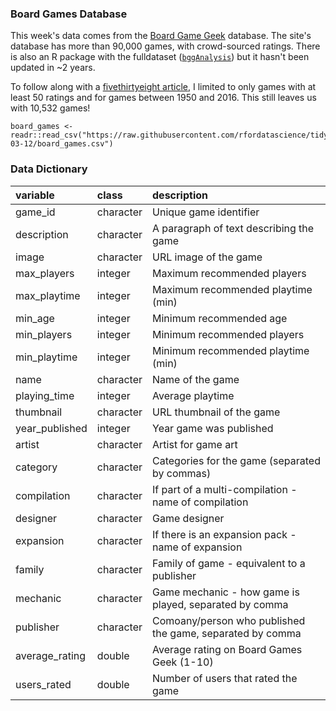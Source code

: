 ### Board Games Database

This week's data comes from the [Board Game Geek](http://boardgamegeek.com/) database. The site's database has more than 90,000 games, with crowd-sourced ratings. There is also an R package with the fulldataset ([`bggAnalysis`](https://github.com/9thcirclegames/bgg-analysis)) but it hasn't been updated in ~2 years.

To follow along with a [fivethirtyeight article](https://fivethirtyeight.com/features/designing-the-best-board-game-on-the-planet/), I limited to only games with at least 50 ratings and for games between 1950 and 2016. This still leaves us with 10,532 games!

```{r}
board_games <- readr::read_csv("https://raw.githubusercontent.com/rfordatascience/tidytuesday/master/data/2019/2019-03-12/board_games.csv")
```

### Data Dictionary

|variable       |class     |description |
|:--------------|:---------|:-----------|
|game_id        |character | Unique game identifier         |
|description    |character | A paragraph of text describing the game       |
|image          |character | URL image of the game            |
|max_players    |integer   | Maximum recommended players           |
|max_playtime   |integer   | Maximum recommended playtime (min)           |
|min_age        |integer   | Minimum recommended age          |
|min_players    |integer   | Minimum recommended players         |
|min_playtime   |integer   | Minimum recommended playtime (min)           |
|name           |character | Name of the game           |
|playing_time   |integer   | Average playtime           |
|thumbnail      |character | URL thumbnail of the game           |
|year_published |integer   | Year game was published           |
|artist         |character | Artist for game art           |
|category       |character | Categories for the game (separated by commas)           |
|compilation    |character | If part of a multi-compilation - name of compilation           |
|designer       |character | Game designer           |
|expansion      |character | If there is an expansion pack - name of expansion           |
|family         |character | Family of game - equivalent to a publisher          |
|mechanic       |character | Game mechanic - how game is played, separated by comma         |
|publisher      |character | Comoany/person who published the game, separated by comma        |
|average_rating |double    | Average rating on Board Games Geek (1-10)        |
|users_rated    |double    | Number of users that rated the game           |  
